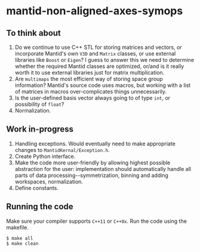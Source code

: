 # mantid-non-aligned-axes-symops

## To think about

1. Do we continue to use C++ STL for storing matrices and vectors, or incorporate Mantid's own `V3D` and `Matrix` classes, or use external libraries like `Boost` or `Eigen`? I guess to answer this we need to determine whether the required Mantid classes are optimized, or/and is it really worth it to use external libraries just for matrix multiplication.
2. Are `multimaps` the most efficient way of storing space group information? Mantid's source code uses macros, but working with a list of matrices in macros over-complicates things unnecessarily.
3. Is the user-defined basis vector always going to of type `int`, or possibility of `float`?
4. Normalization.


## Work in-progress

1. Handling exceptions. Would eventually need to make appropriate changes to `MantidKernal/Exception.h`.
2. Create Python interface.
3. Make the code more user-friendly by allowing highest possible abstraction for the user: implementation should automatically handle all parts of data processing--symmetrization, binning and adding workspaces, normalization.
4. Define constants.

## Running the code

Make sure your compiler supports `C++11` or `C++0x`. Run the code using the makefile.
```
$ make all
$ make clean
```
